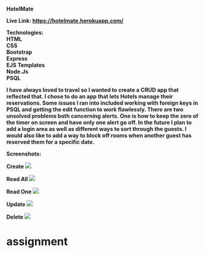 <b>HotelMate<b>

Live Link: https://hotelmate.herokuapp.com/

Technologies:
<br>
HTML
<br>
CSS
<br>
Bootstrap
<br>
Express
<br>
EJS Templates
<br>
Node.Js
<br>
PSQL


I have always loved to travel so I wanted to create a CRUD app that reflected that. I chose to do an app that lets Hotels manage their reservations. Some issues I ran into included working with foreign keys in PSQL and getting the edit function to work flawlessly. There are two unsolved problems both concerning alerts. One is how to keep the zero of the timer on screen and have only one alert go off. In the future I plan to add a login area as well as different ways to sort through the guests. I would also like to add a way to block off rooms when another guest has reserved them for a specific date.

Screenshots: 


Create
<img src = 'Screenshot/Screen Shot 2018-06-05 at 1.51.27 PM.png'>

Read All
<img src = 'Screenshot/Screen Shot 2018-06-05 at 1.50.47 PM.png'>

Read One
<img src = 'Screenshot/Screen Shot 2018-06-05 at 1.55.02 PM.png'>

Update
<img src = 'Screenshot/Screen Shot 2018-06-05 at 1.51.44 PM.png'>

Delete
<img src = 'Screenshot/Screen Shot 2018-06-05 at 1.51.57 PM.png'>

# assignment
